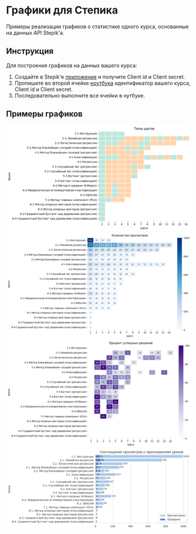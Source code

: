 # Графики для Степика
Примеры реализации графиков о статистике одного курса, основанные на данных API Stepik'а.

## Инструкция
Для построения графиков на данных вашего курса:
1. Создайте в Stepik'e [приложение](https://stepik.org/oauth2/applications/) и получите Client id и Client secret.
2. Пропишите во второй ячейке [ноутбука](https://github.com/slivka83/stepik_stat_plots/blob/main/stepik_plot.ipynb) идентификатор вашего курса, Client id и Client secret.
3. Последовательно выполните все ячейки в нутбуке.

## Примеры графиков
![Пример_1](img/e1.png "Пример_1")
![Пример_2](img/e2.png "Пример_2")
![Пример_3](img/e3.png "Пример_3")
![Пример_4](img/e4.png "Пример_4")